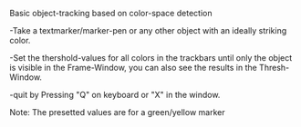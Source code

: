 Basic object-tracking based on color-space detection

-Take a textmarker/marker-pen or any other object with an ideally striking color. 

-Set the thershold-values for all colors in the trackbars until only the object is visible in the Frame-Window, 
you can also see the results in the Thresh-Window.

-quit by Pressing "Q" on keyboard or "X" in the window.

Note: The presetted values are for a green/yellow marker
